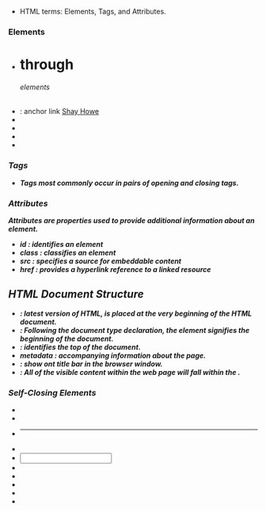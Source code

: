 * HTML terms: Elements, Tags, and Attributes.

### Elements
* <h1> through <h6> elements
* <a> : anchor link <a href="http://shayhowe.com/">Shay Howe</a>
* <div>
* <span>
* <strong>
* <em> 

### Tags
* Tags most commonly occur in pairs of opening and closing tags. <div></div>

### Attributes
  Attributes are properties used to provide additional information about an element.
* id : identifies an element
* class : classifies an element
* src : specifies a source for embeddable content
* href :  provides a hyperlink reference to a linked resource

## HTML Document Structure
* <!DOCTYPE html> : latest version of HTML, is placed at the very beginning of the HTML document.
* <html> : Following the document type declaration, the <html> element signifies the beginning of the document.
* <head> : identifies the top of the document.
* metadata : accompanying information about the page.
* <head> : show ont title bar in the browser window.
* <body> : All of the visible content within the web page will fall within the <body>.

### Self-Closing Elements
* <br> 
* <embed> 
* <hr> 
* <img> 
* <input> 
* <link> 
* <meta> 
* <param> 
* <source> 
* <wbr> 